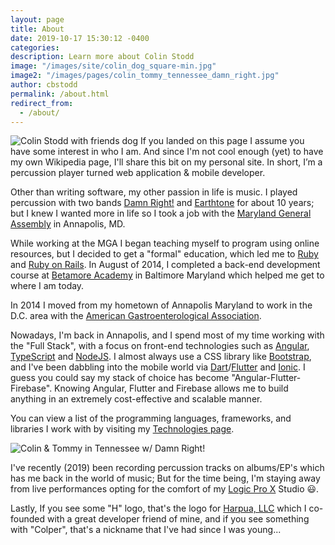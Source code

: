 ```yaml
---
layout: page
title: About
date: 2019-10-17 15:30:12 -0400
categories:
description: Learn more about Colin Stodd
image: "/images/site/colin_dog_square-min.jpg"
image2: "/images/pages/colin_tommy_tennessee_damn_right.jpg"
author: cbstodd
permalink: /about.html
redirect_from:
  - /about/
---
```



<p>
<span class="image left">
<img src="{{ page.image }}" alt="Colin Stodd with friends dog" title="Colin Stodd with friends dog">
</span>
If you landed on this page I assume you have some interest in who I am. And since I'm not cool enough (yet) to have my own Wikipedia page, I'll share this bit on my personal site. In short, I’m a percussion player turned web application & mobile developer.
</p>

<p>
Other than writing software, my other passion in life is music. I played percussion with two bands <a href="https://damnrightmusic.bandcamp.com/" target="_blank" rel="noopener">Damn Right!</a> and <a href="https://music.apple.com/us/album/dead-city-radio/346165288" target="_blank" rel="noopener">Earthtone</a> for about 10 years; but I knew I wanted more in life so I took a job with the <a href="http://mgaleg.maryland.gov/webmga/frm1st.aspx?tab=home" target="_blank" rel="noopener">Maryland General Assembly</a> in Annapolis, MD.
</p>

<p>
While working at the MGA I began teaching myself to program using online resources, but I decided to get a "formal" education, which led me to <a href="https://www.ruby-lang.org/en/" target="_blank" rel="noopener">Ruby</a> and <a href="http://rubyonrails.org/" target="_blank" rel="noopener">Ruby on Rails</a>. In August of 2014, I completed a back-end development course at <a href="https://betamore.com/en" target="_blank" rel="noopener">Betamore Academy</a> in Baltimore Maryland which helped me get to where I am today.
</p>

<p>In 2014 I moved from my hometown of Annapolis Maryland to work in the D.C. area with the <a href="https://www.gastro.org" target="_blank" rel="noopener">American Gastroenterological Association</a>.</p>
<p>
Nowadays, I'm back in Annapolis, and I spend most of my time working with the "Full Stack", with a focus on front-end technologies such as <a href="https://angular.io/" target="_blank" rel="noopener">Angular</a>, <a href="https://www.typescriptlang.org/" target="_blank" rel="noopener">TypeScript</a> and <a href="https://nodejs.org/en/" target="_blank" rel="noopener">NodeJS</a>. I almost always use a CSS library like <a href="http://getbootstrap.com/" target="_blank" rel="noopener">Bootstrap</a>, and I've been dabbling into the mobile world via <a href="https://dart.dev/" target="blank" rel="noopener">Dart</a>/<a href="https://flutter.dev/" target="_blank" rel="noopener">Flutter</a> and <a href="https://ionicframework.com/" target="_blank" rel="noopener">Ionic</a>.  I guess you could say my stack of choice has become "Angular-Flutter-Firebase". Knowing Angular, Flutter and Firebase allows me to build anything in an extremely cost-effective and scalable manner.
</p>

<p>You can view a list of the programming languages, frameworks, and libraries I work with by visiting my <a href="/technologies.html">Technologies page</a>. </p>

<span class="image right">
<img src="{{ page.image2 }}" alt="Colin & Tommy in Tennessee w/ Damn Right!" title="Colin & Tommy in Tennessee w/ Damn Right!">
</span>
<p>I've recently (2019) been recording percussion tracks on albums/EP's which has me back in the world of music; But for the time being, I'm staying away from live performances opting for the comfort of my <a href="https://www.apple.com/logic-pro/" target="_blank" rel="noopener">Logic Pro X</a> Studio 😃.</p>

<p>
Lastly, If you see some "H" logo, that's the logo for <a href="https://harpua.co/" target="_blank" title="Harpua, LLC" rel="noopener">Harpua, LLC</a> which I co-founded with a great developer friend of mine, and if you see something with "Colper", that's a nickname that I've had since I was young...
</p>


<!-- {% include images.html %} -->
